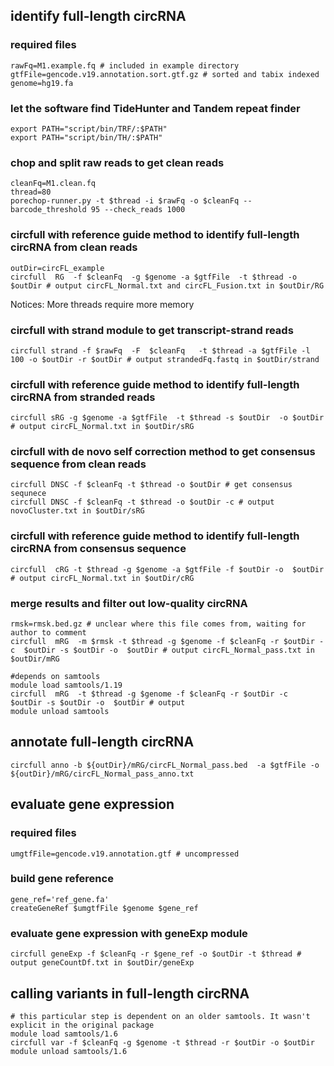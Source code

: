 ## identify full-length circRNA

### required files
```
rawFq=M1.example.fq # included in example directory
gtfFile=gencode.v19.annotation.sort.gtf.gz # sorted and tabix indexed
genome=hg19.fa
```

### let the software find TideHunter and Tandem repeat finder
```
export PATH="script/bin/TRF/:$PATH"
export PATH="script/bin/TH/:$PATH"
```

### chop and split raw reads to get clean reads
```
cleanFq=M1.clean.fq
thread=80
porechop-runner.py -t $thread -i $rawFq -o $cleanFq --barcode_threshold 95 --check_reads 1000
```

### circfull with reference guide method to identify full-length circRNA from clean reads
```
outDir=circFL_example
circfull  RG  -f $cleanFq  -g $genome -a $gtfFile  -t $thread -o $outDir # output circFL_Normal.txt and circFL_Fusion.txt in $outDir/RG
```
Notices: More threads require more memory

### circfull with strand module to get transcript-strand reads
```
circfull strand -f $rawFq  -F  $cleanFq   -t $thread -a $gtfFile -l 100 -o $outDir -r $outDir # output strandedFq.fastq in $outDir/strand
```

### circfull with reference guide method to identify full-length circRNA from stranded reads
```
circfull sRG -g $genome -a $gtfFile  -t $thread -s $outDir  -o $outDir # output circFL_Normal.txt in $outDir/sRG
```

### circfull with de novo self correction method to get consensus sequence from clean reads
```
circfull DNSC -f $cleanFq -t $thread -o $outDir # get consensus sequnece
circfull DNSC -f $cleanFq -t $thread -o $outDir -c # output novoCluster.txt in $outDir/sRG
```

### circfull with reference guide method to identify full-length circRNA from consensus sequence
```
circfull  cRG -t $thread -g $genome -a $gtfFile -f $outDir -o  $outDir # output circFL_Normal.txt in $outDir/cRG
```

### merge results and filter out low-quality circRNA
```
rmsk=rmsk.bed.gz # unclear where this file comes from, waiting for author to comment
circfull  mRG  -m $rmsk -t $thread -g $genome -f $cleanFq -r $outDir -c  $outDir -s $outDir -o  $outDir # output circFL_Normal_pass.txt in $outDir/mRG

```

```
#depends on samtools
module load samtools/1.19
circfull  mRG  -t $thread -g $genome -f $cleanFq -r $outDir -c  $outDir -s $outDir -o  $outDir # output 
module unload samtools
```

## annotate full-length circRNA
```
circfull anno -b ${outDir}/mRG/circFL_Normal_pass.bed  -a $gtfFile -o ${outDir}/mRG/circFL_Normal_pass_anno.txt
```

## evaluate gene expression
### required files
```
umgtfFile=gencode.v19.annotation.gtf # uncompressed
```
### build gene reference
```
gene_ref='ref_gene.fa'
createGeneRef $umgtfFile $genome $gene_ref
```

### evaluate gene expression with geneExp module
```
circfull geneExp -f $cleanFq -r $gene_ref -o $outDir -t $thread # output geneCountDf.txt in $outDir/geneExp
```

## calling variants in full-length circRNA
```
# this particular step is dependent on an older samtools. It wasn't explicit in the original package
module load samtools/1.6 
circfull var -f $cleanFq -g $genome -t $thread -r $outDir -o $outDir
module unload samtools/1.6
```
